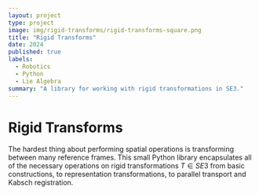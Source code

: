 ```yaml
---
layout: project
type: project
image: img/rigid-transforms/rigid-transforms-square.png
title: "Rigid Transforms"
date: 2024
published: true
labels:
  - Robotics
  - Python
  - Lie Algebra
summary: "A library for working with rigid transformations in SE3."
---
```



# Rigid Transforms

The hardest thing about performing spatial operations is transforming between many reference frames. This small Python library encapsulates all of the necessary operations on rigid transformations $T\in SE3$ from basic constructions, to representation transformations, to parallel transport and Kabsch registration.
